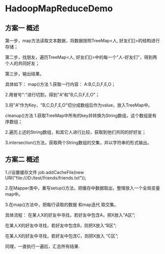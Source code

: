 # HadoopMapReduceDemo
## 方案一 概述
第一步，map方法读取文本数据，将数据按照TreeMap<人, 好友们[]>的结构进行存储；

第二步，找朋友，遍历TreeMap<人, 好友们[]>中的每一个"人-好友们"，得到两个人的共同好友；

第三步，输出结果。

具体如下：
map()方法
1.获取一行内容： A:B,C,D,F,E,O；

2.用冒号":"进行切割，得到"A"和"B,C,D,F,E,O"；

3.将"A"作为Key，"B,C,D,F,E,O"切分成数组后作为value，放入TreeMap中。


cleanup()方法
1.获取TreeMap中所有的key并转换为String数组，这个数组是有序数组；

2.遍历上述的String数组，和其它人进行比较，获取到他们共同的好好友；

3.intersection()方法，获取两个String数组的交集，并以字符串的形式输出。


## 方案二 概述
1.//设置缓存文件 job.addCacheFile(new URI("file:///D:/test/friends/friends.txt"));

2.在Mapper类中，重写setup()方法，把缓存中数据取出，整理放入一个全局变量map中。

3.在map()方法中，把每行读取的数据 和map迭代 取交集。


具体流程：
在某人X的好友中寻找，若好友中包含A，把X放入“A区”;

在某人X的好友中寻找，若好友中包含B，则把X放入“B区”;

在某人X的好友中寻找，若好友中包含C，则把X放入 “C区”;

同理，一直执行一遍后，汇总所有结果.